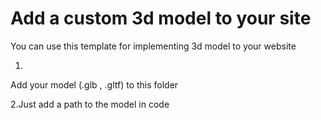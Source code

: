# Add a custom 3d model to your site
You can use this template for implementing 3d model to your website




1.
Add your model (.glb , .gltf) to this folder


2.Just add a path to the model in code
